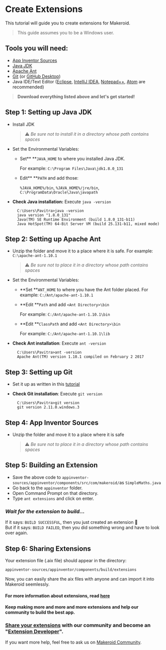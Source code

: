 # Create Extensions

This tutorial will guide you to create extensions for Makeroid.

> This guide assumes you to be a Windows user.

## Tools you will need:

* [App Inventor Sources ](https://github.com/mit-cml/appinventor-sources)
* [Java JDK](http://www.oracle.com/technetwork/java/javase/downloads/index.html)
* [Apache Ant](http://ant.apache.org/bindownload.cgi)
* [Git](https://git-scm.com/downloads) \(or [GitHub Desktop](https://desktop.github.com/)\)
* Java IDE/Text Editor \([Eclipse](http://www.eclipse.org/downloads/eclipse-packages/), [IntelliJ IDEA](https://www.jetbrains.com/idea/download/), [Notepad++](https://notepad-plus-plus.org), [Atom](https://atom.io/) are recommended\)

> **Download everything listed above and let's get started!**

## Step 1: Setting up Java JDK

* Install JDK

  > :warning: _Be sure not to install it in a directory whose path contains spaces_

* Set the Environmental Variables:
  * Set** **`JAVA_HOME` to where you installed Java JDK.

    For example: `C:\Program Files\Java\jdk1.8.0_131`

  * Edit** **`PATH` and add those:

    `%JAVA_HOME%/bin`, `%JAVA_HOME%/jre/bin`, `C:\ProgramData\Oracle\Java\javapath`
* **Check Java installation:** Execute `java -version`

  ```text
    C:\Users\Pavitra>java -version
    java version "1.8.0_131"
    Java(TM) SE Runtime Environment (build 1.8.0_131-b11)
    Java HotSpot(TM) 64-Bit Server VM (build 25.131-b11, mixed mode)
  ```

## Step 2: Setting up Apache Ant

* Unzip the folder and move it to a place where it is safe. For example: `C:\apache-ant-1.10.1`

  > :warning: _Be sure not to place it in a directory whose path contains spaces_

* Set the Environmental Variables:
  * **Set **`ANT_HOME` to where you have the Ant folder placed. For example: `C:/Ant/apache-ant-1.10.1`
  * **Edit **`Path` and add `<Ant Directory>\bin`

    For example: `C:/Ant/apache-ant-1.10.1\bin`

  * **Edit **`ClassPath` and add `<Ant Directory>\bin`

    For example: `C:/Ant/apache-ant-1.10.1\lib`
* **Check Ant installation**: Execute `ant -version`

  ```text
    C:\Users\Pavitra>ant -version
    Apache Ant(TM) version 1.10.1 compiled on February 2 2017
  ```

## Step 3: Setting up Git

* Set it up as written in this [tutorial](https://www.atlassian.com/git/tutorials/install-git#windows)
* **Check Git installation**: Execute `git version`

  ```text
    C:\Users\Pavitra>git version
    git version 2.11.0.windows.3
  ```

## Step 4: App Inventor Sources

* Unzip the folder and move it to a place where it is safe

  > :warning: _Be sure not to place it in a directory whose path contains spaces_

## Step 5: Building an Extension

* Save the above code to `appinventor-sources/appinventor/components/src/com/makeroid/`as `SimpleMaths.java`
* Go back to the `appinventor` folder.
* Open Command Prompt on that directory.
* Type `ant extensions` and click on enter.

### _Wait for the extension to build..._

If it says: `BUILD SUCCESSFUL`, then you just created an extension :tada:  
But if it says: `BUILD FAILED`, then you did something wrong and have to look over again.

## Step 6: Sharing Extensions

Your extension file \(.aix file\) should appear in the directory:

`appinventor-sources/appinventor/components/build/extensions`

Now, you can easily share the aix files with anyone and can import it into Makeroid seemlessly.

#### For more information about extensions, read [here](http://ai2.appinventor.mit.edu/reference/other/extensions.html)

#### Keep making more and more and more extensions and help our community to build the best app.

### [Share your extensions](https://community.makeroid.io/c/extensions) with our community and become an "[Extension Developer](https://community.makeroid.io/badges/102/extension-developer)".

If you want more help, feel free to ask us on [Makeroid Community](https://community.makeroid.io).

